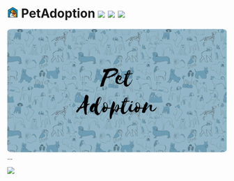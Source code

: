# <img width="5%" src="docs/logo.png"/> PetAdoption [<img src="https://img.shields.io/badge/version-v1.1.0-blue"/>](https://img.shields.io/badge/version-v1.1.0-blue) [<img src = "https://img.shields.io/badge/platform-Android-brightgreen"/>](https://img.shields.io/badge/platform-Android-brightgreen) [<img src="https://img.shields.io/badge/kotlin-Language-blue"/>](https://img.shields.io/badge/kotlin-Language-blue)
[<a href="url"><img src="docs/banner.png" width="800" style="border-radius:2%"></a>](https://play.google.com/store/apps/details?id=com.roger.petadoption)
...

[<img width="20%" src="https://play.google.com/intl/en_us/badges/static/images/badges/en_badge_web_generic.png"/>](https://play.google.com/store/apps/details?id=com.roger.petadoption)
